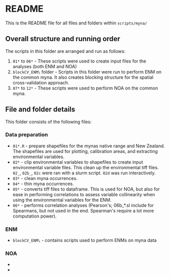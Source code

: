 # README
This is the README file for all files and folders within `scripts/myna/`

## Overall structure and running order
The scripts in this folder are arranged and run as follows:
1. `01*` to `06*` - These scripts were used to create input files for the analyses (both ENM and NOA)
2. `blockCV_ENM\` folder - Scripts in this folder were run to perform ENM on the common myna. It also creates blocking structure for the spatial cross-validation approach.
3. `07*` to `12*` - These scripts were used to perform NOA on the common myna. 

## File and folder details
This folder consists of the following files:
### Data preparation
* `01*.R` - prepare shapefiles for the mynas native range and New Zealand. The shapefiles are used for plotting, calibration areas, and extracting environmental variables. 
* `02*` - clip environmental variables to shapefiles to create input environmental variable files. This clean up the environmental tiff files. `02_`, `02b_`, `02c` were ran with a slurm script. `02d` was run interactively.
* `03*` - clean myna occurrences.
* `04*` - thin myna occurrences.
* `05*` - converts tiff files to dataframe. This is used for NOA, but also for ease in performing correlations to assess variable collinearity when using the environmental variables for the ENM.
* `06*` - performs correlation analyses (Pearson's; 06b_*.sl include for Spearmans, but not used in the end. Spearman's require a lot more computation power).
### ENM
* `blockCV_ENM\` - contains scripts used to perform ENMs on myna data
### NOA
* 
* 

